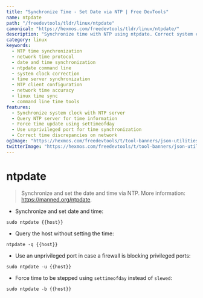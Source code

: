 ```yaml
---
title: "Synchronize Time - Set Date via NTP | Free DevTools"
name: ntpdate
path: "/freedevtools/tldr/linux/ntpdate"
canonical: "https://hexmos.com/freedevtools/tldr/linux/ntpdate/"
description: "Synchronize time with NTP using ntpdate. Correct system clock drift and ensure accurate timestamps across your network. Free online tool, no registration required."
category: linux
keywords:
  - NTP time synchronization
  - network time protocol
  - date and time synchronization
  - ntpdate command line
  - system clock correction
  - time server synchronization
  - NTP client configuration
  - network time accuracy
  - linux time sync
  - command line time tools
features:
  - Synchronize system clock with NTP server
  - Query NTP server for time information
  - Force time update using settimeofday
  - Use unprivileged port for time synchronization
  - Correct time discrepancies on network
ogImage: "https://hexmos.com/freedevtools/t/tool-banners/json-utilities-banner.png"
twitterImage: "https://hexmos.com/freedevtools/t/tool-banners/json-utilities-banner.png"
---
```


# ntpdate

> Synchronize and set the date and time via NTP.
> More information: <https://manned.org/ntpdate>.

- Synchronize and set date and time:

`sudo ntpdate {{host}}`

- Query the host without setting the time:

`ntpdate -q {{host}}`

- Use an unprivileged port in case a firewall is blocking privileged ports:

`sudo ntpdate -u {{host}}`

- Force time to be stepped using `settimeofday` instead of `slewed`:

`sudo ntpdate -b {{host}}`
